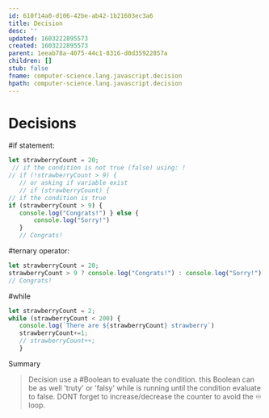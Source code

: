 ```yaml
---
id: 610f14a0-d106-42be-ab42-1b21603ec3a6
title: Decision
desc: ''
updated: 1603222895573
created: 1603222895573
parent: 1eeab78a-4075-44c1-8316-d0d35922857a
children: []
stub: false
fname: computer-science.lang.javascript.decision
hpath: computer-science.lang.javascript.decision
---
```

# Decisions

 \#if statement:

```javascript {.line-numbers }
let strawberryCount = 20;
 // if the condition is not true (false) using: !
// if (!strawberryCount > 9) {
   // or asking if variable exist
   // if (strawberryCount) {
// if the condition is true
if (strawberryCount > 9) {
   console.log("Congrats!") } else {
       console.log("Sorry!")
   }
   // Congrats!
```

 \#ternary operator:

```javascript {.line-numbers }
let strawberryCount = 20;
strawberryCount > 9 ? console.log("Congrats!") : console.log("Sorry!")
// Congrats!
```

 \#while 

```javascript {.line-numbers }
let strawberryCount = 2;
while (strawberryCount < 200) {
   console.log(`There are ${strawberryCount} strawberry`)
   strawberryCount+=1;
   // strawberryCount++;
   }
```

 Summary

> Decision use a #Boolean to evaluate the condition.
>  this Boolean can be as well 'truty' or 'falsy'
>  while is running until the condition evaluate to false. DONT forget to increase/decrease the counter to avoid the ♾️ loop.

